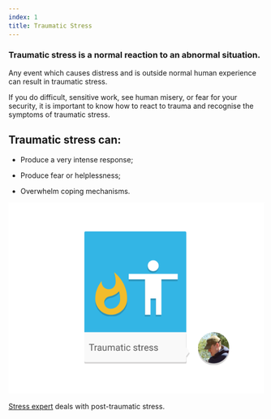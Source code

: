 ```yaml
---
index: 1
title: Traumatic Stress
---
```

### Traumatic stress is a normal reaction to an abnormal situation.

Any event which causes distress and is outside normal human experience can result in traumatic stress. 

If you do difficult, sensitive work, see human misery, or fear for your security, it is important to know how to react to trauma and recognise the symptoms of traumatic stress. 

## Traumatic stress can: 

*	Produce a very intense response;

*	Produce fear or helplessness;

*	Overwhelm coping mechanisms. 

![image](stress3.png)

[Stress expert](umbrella://lesson/stress/2) deals with post-traumatic stress.